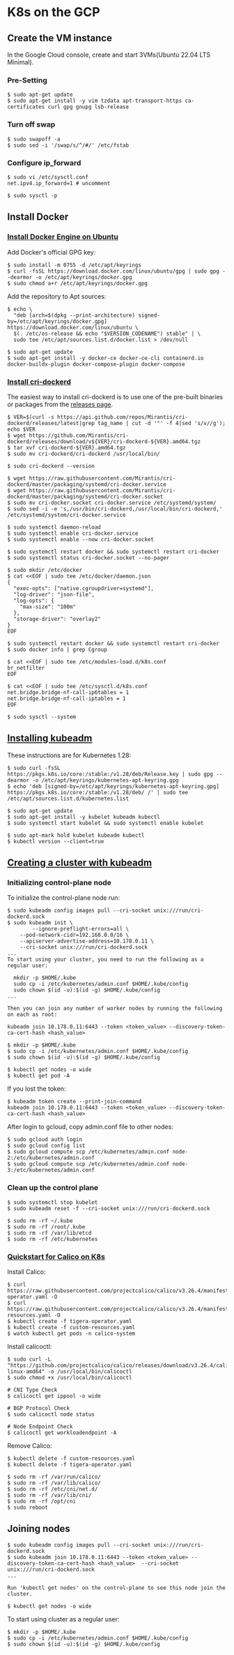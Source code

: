 # K8s on the GCP


## Create the VM instance
In the Google Cloud console, create and start 3VMs(Ubuntu 22.04 LTS Minimal).

### Pre-Setting
```
$ sudo apt-get update
$ sudo apt-get install -y vim tzdata apt-transport-https ca-certificates curl gpg gnupg lsb-release
```

### Turn off swap
```
$ sudo swapoff -a
$ sudo sed -i '/swap/s/^/#/' /etc/fstab
```

### Configure ip_forward
```
$ sudo vi /etc/sysctl.conf
net.ipv4.ip_forward=1 # uncomment

$ sudo sysctl -p
```


## Install Docker

### [Install Docker Engine on Ubuntu](https://docs.docker.com/engine/install/ubuntu)
Add Docker's official GPG key:
```
$ sudo install -m 0755 -d /etc/apt/keyrings
$ curl -fsSL https://download.docker.com/linux/ubuntu/gpg | sudo gpg --dearmor -o /etc/apt/keyrings/docker.gpg
$ sudo chmod a+r /etc/apt/keyrings/docker.gpg
```

Add the repository to Apt sources:
```
$ echo \
  "deb [arch=$(dpkg --print-architecture) signed-by=/etc/apt/keyrings/docker.gpg] https://download.docker.com/linux/ubuntu \
  $(. /etc/os-release && echo "$VERSION_CODENAME") stable" | \
  sudo tee /etc/apt/sources.list.d/docker.list > /dev/null

$ sudo apt-get update
$ sudo apt-get install -y docker-ce docker-ce-cli containerd.io docker-buildx-plugin docker-compose-plugin docker-compose
```


### [Install cri-dockerd](https://github.com/Mirantis/cri-dockerd)
The easiest way to install cri-dockerd is to use one of the pre-built binaries or packages from the [releases page](https://github.com/Mirantis/cri-dockerd/releases).
```
$ VER=$(curl -s https://api.github.com/repos/Mirantis/cri-dockerd/releases/latest|grep tag_name | cut -d '"' -f 4|sed 's/v//g'); echo $VER
$ wget https://github.com/Mirantis/cri-dockerd/releases/download/v${VER}/cri-dockerd-${VER}.amd64.tgz
$ tar xvf cri-dockerd-${VER}.amd64.tgz
$ sudo mv cri-dockerd/cri-dockerd /usr/local/bin/

$ sudo cri-dockerd --version

$ wget https://raw.githubusercontent.com/Mirantis/cri-dockerd/master/packaging/systemd/cri-docker.service
$ wget https://raw.githubusercontent.com/Mirantis/cri-dockerd/master/packaging/systemd/cri-docker.socket
$ sudo mv cri-docker.socket cri-docker.service /etc/systemd/system/
$ sudo sed -i -e 's,/usr/bin/cri-dockerd,/usr/local/bin/cri-dockerd,' /etc/systemd/system/cri-docker.service

$ sudo systemctl daemon-reload
$ sudo systemctl enable cri-docker.service
$ sudo systemctl enable --now cri-docker.socket

$ sudo systemctl restart docker && sudo systemctl restart cri-docker
$ sudo systemctl status cri-docker.socket --no-pager 

$ sudo mkdir /etc/docker
$ cat <<EOF | sudo tee /etc/docker/daemon.json
{
  "exec-opts": ["native.cgroupdriver=systemd"],
  "log-driver": "json-file",
  "log-opts": {
    "max-size": "100m"
  },
  "storage-driver": "overlay2"
}
EOF

$ sudo systemctl restart docker && sudo systemctl restart cri-docker
$ sudo docker info | grep Cgroup

$ cat <<EOF | sudo tee /etc/modules-load.d/k8s.conf
br_netfilter
EOF

$ cat <<EOF | sudo tee /etc/sysctl.d/k8s.conf
net.bridge.bridge-nf-call-ip6tables = 1
net.bridge.bridge-nf-call-iptables = 1
EOF

$ sudo sysctl --system
```


## [Installing kubeadm](https://kubernetes.io/docs/setup/production-environment/tools/kubeadm/install-kubeadm/)
These instructions are for Kubernetes 1.28:
```
$ sudo curl -fsSL https://pkgs.k8s.io/core:/stable:/v1.28/deb/Release.key | sudo gpg --dearmor -o /etc/apt/keyrings/kubernetes-apt-keyring.gpg
$ echo 'deb [signed-by=/etc/apt/keyrings/kubernetes-apt-keyring.gpg] https://pkgs.k8s.io/core:/stable:/v1.28/deb/ /' | sudo tee /etc/apt/sources.list.d/kubernetes.list

$ sudo apt-get update
$ sudo apt-get install -y kubelet kubeadm kubectl
$ sudo systemctl start kubelet && sudo systemctl enable kubelet

$ sudo apt-mark hold kubelet kubeadm kubectl
$ kubectl version --client=true
```


## [Creating a cluster with kubeadm](https://kubernetes.io/docs/setup/production-environment/tools/kubeadm/create-cluster-kubeadm/)

### Initializing control-plane node
To initialize the control-plane node run:
```
$ sudo kubeadm config images pull --cri-socket unix:///run/cri-dockerd.sock
$ sudo kubeadm init \
        --ignore-preflight-errors=all \
	--pod-network-cidr=192.168.0.0/16 \
	--apiserver-advertise-address=10.178.0.11 \
	--cri-socket unix:///run/cri-dockerd.sock
...
To start using your cluster, you need to run the following as a regular user:

  mkdir -p $HOME/.kube
  sudo cp -i /etc/kubernetes/admin.conf $HOME/.kube/config
  sudo chown $(id -u):$(id -g) $HOME/.kube/config
...

Then you can join any number of worker nodes by running the following on each as root:

kubeadm join 10.178.0.11:6443 --token <token_value> --discovery-token-ca-cert-hash <hash_value>

$ mkdir -p $HOME/.kube
$ sudo cp -i /etc/kubernetes/admin.conf $HOME/.kube/config
$ sudo chown $(id -u):$(id -g) $HOME/.kube/config

$ kubectl get nodes -o wide
$ kubectl get pod -A
```

If you lost the token:
```
$ kubeadm token create --print-join-command
kubeadm join 10.178.0.11:6443 --token <token_value> --discovery-token-ca-cert-hash <hash_value>
```

After login to gcloud, copy admin.conf file to other nodes:
```
$ sudo gcloud auth login
$ sudo gcloud config list
$ sudo gcloud compute scp /etc/kubernetes/admin.conf node-2:/etc/kubernetes/admin.conf
$ sudo gcloud compute scp /etc/kubernetes/admin.conf node-3:/etc/kubernetes/admin.conf
```

### Clean up the control plane
```
$ sudo systemctl stop kubelet
$ sudo kubeadm reset -f --cri-socket unix:///run/cri-dockerd.sock

$ sudo rm -rf ~/.kube
$ sudo rm -rf /root/.kube
$ sudo rm -rf /var/lib/etcd
$ sudo rm -rf /etc/kubernetes
```

### [Quickstart for Calico on K8s](https://docs.tigera.io/calico/latest/getting-started/kubernetes/quickstart)
Install Calico:
```
$ curl https://raw.githubusercontent.com/projectcalico/calico/v3.26.4/manifests/tigera-operator.yaml -O
$ curl https://raw.githubusercontent.com/projectcalico/calico/v3.26.4/manifests/custom-resources.yaml -O
$ kubectl create -f tigera-operator.yaml
$ kubectl create -f custom-resources.yaml
$ watch kubectl get pods -n calico-system
```

Install calicoctl:
```
$ sudo curl -L "https://github.com/projectcalico/calico/releases/download/v3.26.4/calicoctl-linux-amd64" -o /usr/local/bin/calicoctl
$ sudo chmod +x /usr/local/bin/calicoctl

# CNI Type Check 
$ calicoctl get ippool -o wide

# BGP Protocol Check
$ sudo calicoctl node status

# Node Endpoint Check
$ calicoctl get workloadendpoint -A
```

Remove Calico:
```
$ kubectl delete -f custom-resources.yaml
$ kubectl delete -f tigera-operator.yaml

$ sudo rm -rf /var/run/calico/
$ sudo rm -rf /var/lib/calico/
$ sudo rm -rf /etc/cni/net.d/
$ sudo rm -rf /var/lib/cni/
$ sudo rm -rf /opt/cni
$ sudo reboot
```


## Joining nodes
```
$ sudo kubeadm config images pull --cri-socket unix:///run/cri-dockerd.sock
$ sudo kubeadm join 10.178.0.11:6443 --token <token_value> --discovery-token-ca-cert-hash <hash_value>  --cri-socket unix:///run/cri-dockerd.sock
...

Run 'kubectl get nodes' on the control-plane to see this node join the cluster.

$ kubectl get nodes -o wide
```

To start using cluster as a regular user:
```
$ mkdir -p $HOME/.kube
$ sudo cp -i /etc/kubernetes/admin.conf $HOME/.kube/config
$ sudo chown $(id -u):$(id -g) $HOME/.kube/config
```











